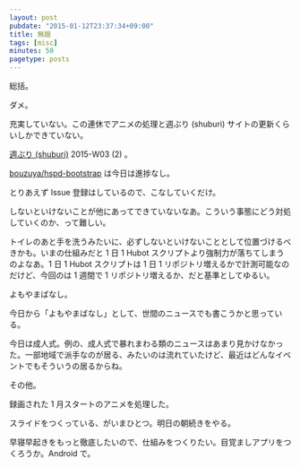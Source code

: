 ```yaml
---
layout: post
pubdate: "2015-01-12T23:37:34+09:00"
title: 無題
tags: [misc]
minutes: 50
pagetype: posts
---
```

総括。

ダメ。

充実していない。この連休でアニメの処理と週ぶり (shuburi) サイトの更新くらいしかできていない。

[週ぶり (shuburi)][shuburi] 2015-W03 (2) 。

[bouzuya/hspd-bootstrap][] は今日は進捗なし。

とりあえず Issue 登録はしているので、こなしていくだけ。

しないといけないことが他にあってできていないなあ。こういう事態にどう対処していくのか、って難しい。

トイレのあと手を洗うみたいに、必ずしないといけないこととして位置づけるべきかも。いまの仕組みだと 1 日 1 Hubot スクリプトより強制力が落ちてしまうのよなあ。1 日 1 Hubot スクリプトは 1 日 1 リポジトリ増えるかで計測可能なのだけど、今回のは 1 週間で 1 リポジトリ増えるか、だと基準としてゆるい。

よもやまばなし。

今日から「よもやまばなし」として、世間のニュースでも書こうかと思っている。

今日は成人式。例の、成人式で暴れまわる類のニュースはあまり見かけなかった。一部地域で派手なのが居る、みたいのは流れていたけど、最近はどんなイベントでもそういうの居るからね。

その他。

録画された 1 月スタートのアニメを処理した。

スライドをつくっている、がいまひとつ。明日の朝続きをやる。

早寝早起きをもっと徹底したいので、仕組みをつくりたい。目覚ましアプリをつくろうか。Android で。

[shuburi]: http://shuburi.org
[bouzuya/hspd-bootstrap]: https://github.com/bouzuya/hspd-bootstrap
